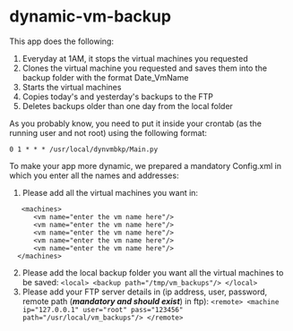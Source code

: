 # dynamic-vm-backup

This app does the following:
  1. Everyday at 1AM, it stops the virtual machines you requested
  2. Clones the virtual machine you requested and saves them into the backup folder with the format Date_VmName
  3. Starts the virtual machines
  4. Copies today's and yesterday's backups to the FTP
  5. Deletes backups older than one day from the local folder

As you probably know, you need to put it inside your crontab (as the running user and not root) using the following format:
```
0 1 * * * /usr/local/dynvmbkp/Main.py
```

To make your app more dynamic, we prepared a mandatory Config.xml in which you enter all the names and addresses:
  1. Please add all the virtual machines you want in:
  ```
     <machines>
        <vm name="enter the vm name here"/>
        <vm name="enter the vm name here"/>
        <vm name="enter the vm name here"/>
        <vm name="enter the vm name here"/>
        <vm name="enter the vm name here"/>
    </machines>
  ```
  2. Please add the local backup folder you want all the virtual machines to be saved:
    ```
    <local>
        <backup path="/tmp/vm_backups"/>
    </local>
    ```
  3. Please add your FTP server details in (ip address, user, password, remote path (***mandatory and should exist***) in ftp):
    ```
     <remote>
        <machine ip="127.0.0.1" user="root" pass="123456" path="/usr/local/vm_backups"/>
    </remote>
    ```
